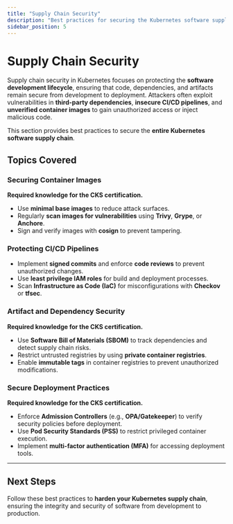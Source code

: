 ```yaml
---
title: "Supply Chain Security"
description: "Best practices for securing the Kubernetes software supply chain, including container image security, CI/CD pipeline protection, and artifact integrity."
sidebar_position: 5
---
```


# Supply Chain Security

Supply chain security in Kubernetes focuses on protecting the **software development lifecycle**, ensuring that code, dependencies, and artifacts remain secure from development to deployment. Attackers often exploit vulnerabilities in **third-party dependencies**, **insecure CI/CD pipelines**, and **unverified container images** to gain unauthorized access or inject malicious code.

This section provides best practices to secure the **entire Kubernetes software supply chain**.

## Topics Covered

### **Securing Container Images**

**Required knowledge for the CKS certification.**

- Use **minimal base images** to reduce attack surfaces.
- Regularly **scan images for vulnerabilities** using **Trivy**, **Grype**, or **Anchore**.
- Sign and verify images with **cosign** to prevent tampering.

### **Protecting CI/CD Pipelines**

- Implement **signed commits** and enforce **code reviews** to prevent unauthorized changes.
- Use **least privilege IAM roles** for build and deployment processes.
- Scan **Infrastructure as Code (IaC)** for misconfigurations with **Checkov** or **tfsec**.

### **Artifact and Dependency Security**

**Required knowledge for the CKS certification.**

- Use **Software Bill of Materials (SBOM)** to track dependencies and detect supply chain risks.
- Restrict untrusted registries by using **private container registries**.
- Enable **immutable tags** in container registries to prevent unauthorized modifications.

### **Secure Deployment Practices**

**Required knowledge for the CKS certification.**

- Enforce **Admission Controllers** (e.g., **OPA/Gatekeeper**) to verify security policies before deployment.
- Use **Pod Security Standards (PSS)** to restrict privileged container execution.
- Implement **multi-factor authentication (MFA)** for accessing deployment tools.

---

## Next Steps

Follow these best practices to **harden your Kubernetes supply chain**, ensuring the integrity and security of software from development to production.
